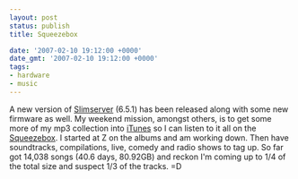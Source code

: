 ```yaml
---
layout: post
status: publish
title: Squeezebox

date: '2007-02-10 19:12:00 +0000'
date_gmt: '2007-02-10 19:12:00 +0000'
tags:
- hardware
- music
---
```

A new version of <a href="http://www.slimdevices.com/su_downloads.html">Slimserver</a> (6.5.1) has been released along with some new firmware as well.
My weekend mission, amongst others, is to get some more of my mp3 collection into <a href="http://www.apple.com/itunes/">iTunes</a> so I can listen to it all on the <a href="http://www.slimdevices.com/pi_squeezebox.html">Squeezebox</a>.
I started at Z on the albums and am working down. Then have soundtracks, compilations, live, comedy and radio shows to tag up. So far got 14,038 songs (40.6 days, 80.92GB) and reckon I'm coming up to 1/4 of the total size and suspect 1/3 of the tracks. =D
